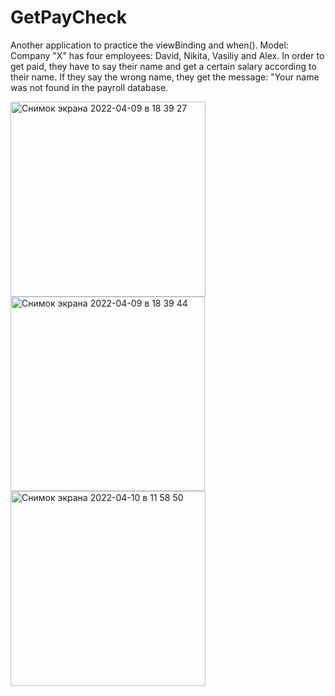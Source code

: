# GetPayCheck
Another application to practice the viewBinding and when(). Model: Company "X" has four employees: David, Nikita, Vasiliy and Alex. In order to get paid, they have to say their name and get a certain salary according to their name. If they say the wrong name, they get the message: "Your name was not found in the payroll database.


<img width="312" alt="Снимок экрана 2022-04-09 в 18 39 27" src="https://user-images.githubusercontent.com/87656402/162581073-55d2c4a3-309e-4aaa-81a4-5b2592bfd086.png">
<img width="311" alt="Снимок экрана 2022-04-09 в 18 39 44" src="https://user-images.githubusercontent.com/87656402/162581075-0a843f36-d23d-4e64-a933-ef80bb98de66.png">
<img width="312" alt="Снимок экрана 2022-04-10 в 11 58 50" src="https://user-images.githubusercontent.com/87656402/162610744-bb120c13-2cc9-4d01-bb67-8b8761b97476.png">
